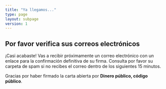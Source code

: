 ```yaml
---
title: "Ya llegamos..."
type: page
layout: subpage
version: 1
---
```


## Por favor verifica sus correos electrónicos

¡Casi acabaste! Vas a recibir próximamente un correo electrónico con un enlace para la confirmación definitiva de su firma. Consulta por favor su carpeta de spam si no recibes el correo dentro de los siguientes 15 minutos. 

Gracias por haber firmado la carta abierta por **Dinero público, código público**.
